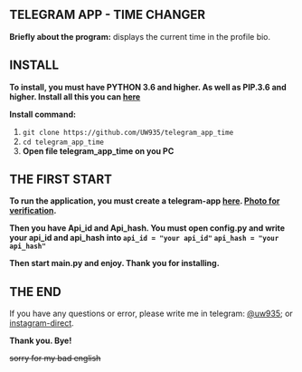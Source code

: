 ## TELEGRAM APP - TIME CHANGER ##
**Briefly about the program:** displays the current time in the profile bio.

## INSTALL ##
**To install, you must have PYTHON 3.6 and higher. As well as PIP.3.6 and higher. Install all this you can [here](https://www.python.org/downloads/)**

**Install command:**

1. `git clone https://github.com/UW935/telegram_app_time`
2. `cd telegram_app_time`
3. **Open file telegram_app_time on you PC**


##  THE FIRST START ##
**To run the application, you must create a telegram-app [here](https://my.telegram.org/auth?to=create). [Photo for verification](https://imgur.com/a/UZZ5JyZ).**


**Then you have Api_id and Api_hash. You must open config.py and write your api_id and api_hash into `api_id = "your api_id"` `api_hash = "your api_hash"`**

**Then start main.py and enjoy. Thank you for installing.**

## THE END ##

If you have any questions or error, please write me in telegram: [@uw935](https://web.telegram.org/uw935); or [instagram-direct](https://www.instagram.com/uw_935/). 

**Thank you. Bye!**


~~sorry for my bad english~~
